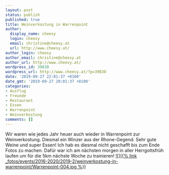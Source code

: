 ```yaml
---
layout: post
status: publish
published: true
title: Weinverkostung in Warrenpoint
author:
  display_name: cheesy
  login: cheesy
  email: christine@cheesy.at
  url: http://www.cheesy.at/
author_login: cheesy
author_email: christine@cheesy.at
author_url: http://www.cheesy.at/
wordpress_id: 39838
wordpress_url: http://www.cheesy.at/?p=39838
date: '2019-09-27 22:01:37 +0100'
date_gmt: '2019-09-27 20:01:37 +0100'
categories:
- Ausflug
- Freunde
- Restaurant
- Essen
- Warrenpoint
- Weinverkostung
comments: []
---
```

Wir waren wie jedes Jahr heuer auch wieder in Warrenpoint zur Weinverkostung. Diesmal ein Winzer aus der Rhone-Gegend. Sehr gute Weine und super Essen! Ich hab es diesmal nicht geschafft bis zum Ende Fotos zu machen.
Dafür war ich am nächsten morgen in aller Herrgottsfrüh laufen um für die 5km nächste Woche zu trainieren!
[![]({% link _fotos/events/2016-2020/2019-2/weinverkostung-in-warrenpoint/Warrenpoint-004.jpg %})](http://www.cheesy.at/fotos/events/weinverkostung-in-warrenpoint/)
